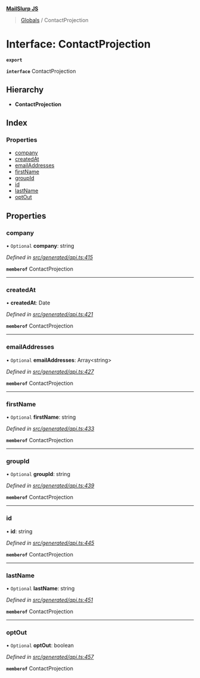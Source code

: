 **[MailSlurp JS](../README.md)**

> [Globals](../README.md) / ContactProjection

# Interface: ContactProjection

**`export`** 

**`interface`** ContactProjection

## Hierarchy

* **ContactProjection**

## Index

### Properties

* [company](contactprojection.md#company)
* [createdAt](contactprojection.md#createdat)
* [emailAddresses](contactprojection.md#emailaddresses)
* [firstName](contactprojection.md#firstname)
* [groupId](contactprojection.md#groupid)
* [id](contactprojection.md#id)
* [lastName](contactprojection.md#lastname)
* [optOut](contactprojection.md#optout)

## Properties

### company

• `Optional` **company**: string

*Defined in [src/generated/api.ts:415](https://github.com/mailslurp/mailslurp-client/blob/c889afa/src/generated/api.ts#L415)*

**`memberof`** ContactProjection

___

### createdAt

•  **createdAt**: Date

*Defined in [src/generated/api.ts:421](https://github.com/mailslurp/mailslurp-client/blob/c889afa/src/generated/api.ts#L421)*

**`memberof`** ContactProjection

___

### emailAddresses

• `Optional` **emailAddresses**: Array\<string>

*Defined in [src/generated/api.ts:427](https://github.com/mailslurp/mailslurp-client/blob/c889afa/src/generated/api.ts#L427)*

**`memberof`** ContactProjection

___

### firstName

• `Optional` **firstName**: string

*Defined in [src/generated/api.ts:433](https://github.com/mailslurp/mailslurp-client/blob/c889afa/src/generated/api.ts#L433)*

**`memberof`** ContactProjection

___

### groupId

• `Optional` **groupId**: string

*Defined in [src/generated/api.ts:439](https://github.com/mailslurp/mailslurp-client/blob/c889afa/src/generated/api.ts#L439)*

**`memberof`** ContactProjection

___

### id

•  **id**: string

*Defined in [src/generated/api.ts:445](https://github.com/mailslurp/mailslurp-client/blob/c889afa/src/generated/api.ts#L445)*

**`memberof`** ContactProjection

___

### lastName

• `Optional` **lastName**: string

*Defined in [src/generated/api.ts:451](https://github.com/mailslurp/mailslurp-client/blob/c889afa/src/generated/api.ts#L451)*

**`memberof`** ContactProjection

___

### optOut

• `Optional` **optOut**: boolean

*Defined in [src/generated/api.ts:457](https://github.com/mailslurp/mailslurp-client/blob/c889afa/src/generated/api.ts#L457)*

**`memberof`** ContactProjection
